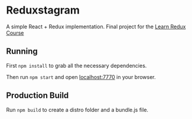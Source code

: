# Reduxstagram

A simple React + Redux implementation.
Final project for the [Learn Redux Course](https://learnredux.com/)

## Running

First `npm install` to grab all the necessary dependencies.

Then run `npm start` and open <localhost:7770> in your browser.

## Production Build

Run `npm build` to create a distro folder and a bundle.js file.
